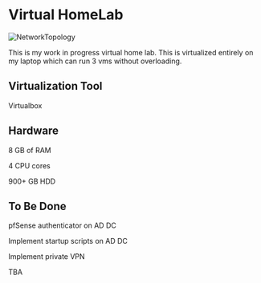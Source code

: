 # Virtual HomeLab
![NetworkTopology](https://github.com/dyang21/Virtual-HomeLab/blob/main/VirtualHomeLab0.png)

This is my work in progress virtual home lab. This is virtualized entirely on my laptop which can run 3 vms without overloading.

## Virtualization Tool

Virtualbox

## Hardware
8 GB of RAM

4 CPU cores

900+ GB HDD

## To Be Done

pfSense authenticator on AD DC

Implement startup scripts on AD DC

Implement private VPN

TBA


